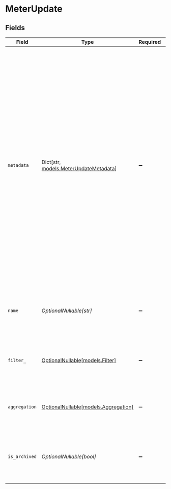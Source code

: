 # MeterUpdate


## Fields

| Field                                                                                                                                                                                                                                                                                                                  | Type                                                                                                                                                                                                                                                                                                                   | Required                                                                                                                                                                                                                                                                                                               | Description                                                                                                                                                                                                                                                                                                            |
| ---------------------------------------------------------------------------------------------------------------------------------------------------------------------------------------------------------------------------------------------------------------------------------------------------------------------- | ---------------------------------------------------------------------------------------------------------------------------------------------------------------------------------------------------------------------------------------------------------------------------------------------------------------------- | ---------------------------------------------------------------------------------------------------------------------------------------------------------------------------------------------------------------------------------------------------------------------------------------------------------------------- | ---------------------------------------------------------------------------------------------------------------------------------------------------------------------------------------------------------------------------------------------------------------------------------------------------------------------- |
| `metadata`                                                                                                                                                                                                                                                                                                             | Dict[str, [models.MeterUpdateMetadata](../models/meterupdatemetadata.md)]                                                                                                                                                                                                                                              | :heavy_minus_sign:                                                                                                                                                                                                                                                                                                     | Key-value object allowing you to store additional information.<br/><br/>The key must be a string with a maximum length of **40 characters**.<br/>The value must be either:<br/><br/>* A string with a maximum length of **500 characters**<br/>* An integer<br/>* A floating-point number<br/>* A boolean<br/><br/>You can store up to **50 key-value pairs**. |
| `name`                                                                                                                                                                                                                                                                                                                 | *OptionalNullable[str]*                                                                                                                                                                                                                                                                                                | :heavy_minus_sign:                                                                                                                                                                                                                                                                                                     | The name of the meter. Will be shown on customer's invoices and usage.                                                                                                                                                                                                                                                 |
| `filter_`                                                                                                                                                                                                                                                                                                              | [OptionalNullable[models.Filter]](../models/filter_.md)                                                                                                                                                                                                                                                                | :heavy_minus_sign:                                                                                                                                                                                                                                                                                                     | The filter to apply on events that'll be used to calculate the meter.                                                                                                                                                                                                                                                  |
| `aggregation`                                                                                                                                                                                                                                                                                                          | [OptionalNullable[models.Aggregation]](../models/aggregation.md)                                                                                                                                                                                                                                                       | :heavy_minus_sign:                                                                                                                                                                                                                                                                                                     | The aggregation to apply on the filtered events to calculate the meter.                                                                                                                                                                                                                                                |
| `is_archived`                                                                                                                                                                                                                                                                                                          | *OptionalNullable[bool]*                                                                                                                                                                                                                                                                                               | :heavy_minus_sign:                                                                                                                                                                                                                                                                                                     | Whether the meter is archived. Archived meters are no longer used for billing.                                                                                                                                                                                                                                         |
